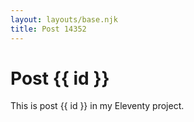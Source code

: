 ```yaml
---
layout: layouts/base.njk
title: Post 14352
---
```


# Post {{ id }}

This is post {{ id }} in my Eleventy project.
